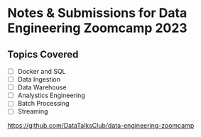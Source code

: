 # Notes & Submissions for Data Engineering Zoomcamp 2023

## Topics Covered
- [ ] Docker and SQL
- [ ] Data Ingestion
- [ ] Data Warehouse
- [ ] Analystics Engineering
- [ ] Batch Processing
- [ ] Streaming

https://github.com/DataTalksClub/data-engineering-zoomcamp
